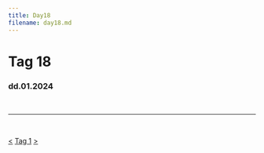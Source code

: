 ```yaml
---
title: Day18
filename: day18.md
--- 
```


# Tag 18
###  dd.01.2024
<br>

----
<br>

[<](day17.md)
[Tag 1](day1.md)
[>](day19.md)<br>